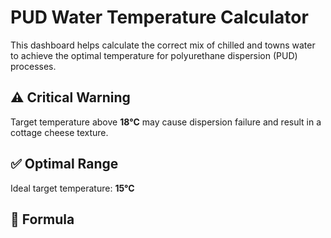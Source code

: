 # PUD Water Temperature Calculator

This dashboard helps calculate the correct mix of chilled and towns water to achieve the optimal temperature for polyurethane dispersion (PUD) processes.

## ⚠️ Critical Warning
Target temperature above **18°C** may cause dispersion failure and result in a cottage cheese texture.

## ✅ Optimal Range
Ideal target temperature: **15°C**

## 📐 Formula

